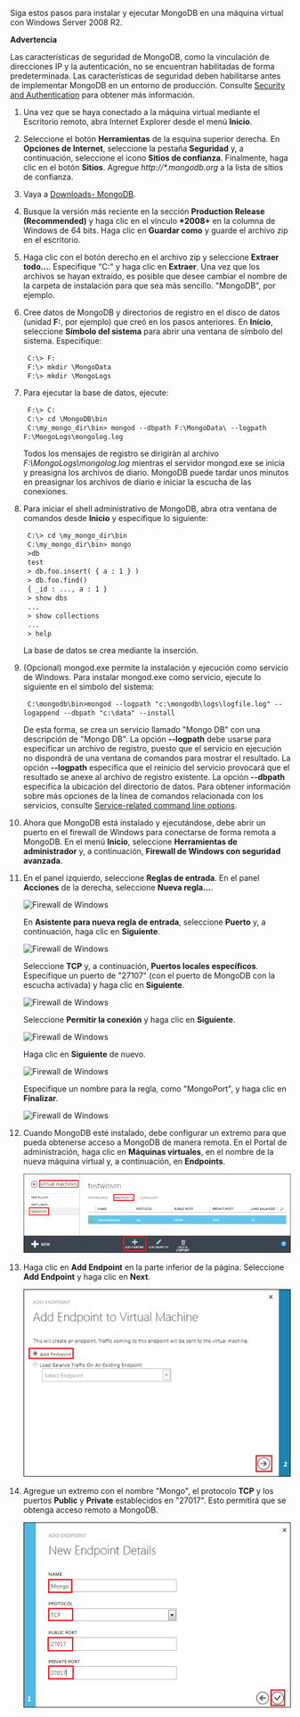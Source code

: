 Siga estos pasos para instalar y ejecutar MongoDB en una máquina virtual
con Windows Server 2008 R2.
<div class="dev-callout">
<b>Advertencia</b>
<p>Las características de seguridad de MongoDB, como la vinculación de direcciones IP y la autenticación, no se encuentran habilitadas de forma predeterminada. Las características de seguridad deben habilitarse antes de implementar MongoDB en un entorno de producción.  Consulte <a  href="http://www.mongodb.org/display/DOCS/Security+and+Authentication">Security and Authentication</a> para obtener más información.</p>
</div>

 1.  Una vez que se haya conectado a la máquina virtual mediante el
    Escritorio remoto, abra Internet Explorer desde el menú **Inicio**.
2.  Seleccione el botón **Herramientas** de la esquina superior derecha.
    En **Opciones de Internet**, seleccione la pestaña **Seguridad** y,
    a continuación, seleccione el icono **Sitios de confianza**.
    Finalmente, haga clic en el botón **Sitios**. Agregue
    *http://\*.mongodb.org* a la lista de sitios de confianza.
3.  Vaya a [Downloads- MongoDB][1].
4.  Busque la versión más reciente en la sección **Production Release
    (Recommended)** y haga clic en el vínculo **\*2008+** en la columna
    de Windows de 64 bits. Haga clic en **Guardar como** y guarde el
    archivo zip en el escritorio.
5.  Haga clic con el botón derecho en el archivo zip y seleccione
    **Extraer todo...**. Especifique "C:" y haga clic en **Extraer**.
    Una vez que los archivos se hayan extraído, es posible que desee
    cambiar el nombre de la carpeta de instalación para que sea más
    sencillo. "MongoDB", por ejemplo.
6.  Cree datos de MongoDB y directorios de registro en el disco de datos
    (unidad **F:**, por ejemplo) que creó en los pasos anteriores. En
    **Inicio**, seleccione **Símbolo del sistema** para abrir una
    ventana de símbolo del sistema. Especifique:
    
         C:\> F:
         F:\> mkdir \MongoData
         F:\> mkdir \MongoLogs

7.  Para ejecutar la base de datos, ejecute:
    
         F:\> C:
         C:\> cd \MongoDB\bin
         C:\my_mongo_dir\bin> mongod --dbpath F:\MongoData\ --logpath F:\MongoLogs\mongolog.log
    
    Todos los mensajes de registro se dirigirán al archivo
    *F:\\MongoLogs\\mongolog.log* mientras el servidor mongod.exe se
    inicia y preasigna los archivos de diario. MongoDB puede tardar unos
    minutos en preasignar los archivos de diario e iniciar la escucha de
    las conexiones.

8.  Para iniciar el shell administrativo de MongoDB, abra otra ventana
    de comandos desde **Inicio** y especifique lo siguiente:
    
         C:\> cd \my_mongo_dir\bin  
         C:\my_mongo_dir\bin> mongo  
         >db  
         test  	  
         > db.foo.insert( { a : 1 } )  
         > db.foo.find()  
         { _id : ..., a : 1 }  
         > show dbs  
         ...  
         > show collections  
         ...  
         > help  
    
    La base de datos se crea mediante la inserción.

9.  (Opcional) mongod.exe permite la instalación y ejecución como
    servicio de Windows. Para instalar mongod.exe como servicio, ejecute
    lo siguiente en el símbolo del sistema:
    
         C:\mongodb\bin>mongod --logpath "c:\mongodb\logs\logfile.log" --logappend --dbpath "c:\data" --install 
    
    De esta forma, se crea un servicio llamado "Mongo DB" con una
    descripción de "Mongo DB". La opción **--logpath** debe usarse para
    especificar un archivo de registro, puesto que el servicio en
    ejecución no dispondrá de una ventana de comandos para mostrar el
    resultado. La opción **--logpath** especifica que el reinicio del
    servicio provocará que el resultado se anexe al archivo de registro
    existente. La opción **--dbpath** especifica la ubicación del
    directorio de datos. Para obtener información sobre más opciones de
    la línea de comandos relacionada con los servicios, consulte
    [Service-related command line options][2].

10. Ahora que MongoDB está instalado y ejecutándose, debe abrir un
    puerto en el firewall de Windows para conectarse de forma remota a
    MongoDB. En el menú **Inicio**, seleccione **Herramientas de
    administrador** y, a continuación, **Firewall de Windows con
    seguridad avanzada**.

11. En el panel izquierdo, seleccione **Reglas de entrada**. En el panel
    **Acciones** de la derecha, seleccione **Nueva regla...**.
    
    ![Firewall de
    Windows](./media/install-and-run-mongo-on-win2k8-vm/WinFirewall1.png)
    
    En **Asistente para nueva regla de entrada**, seleccione **Puerto**
    y, a continuación, haga clic en **Siguiente**.
    
    ![Firewall de
    Windows](./media/install-and-run-mongo-on-win2k8-vm/WinFirewall2.png)
    
    Seleccione **TCP** y, a continuación, **Puertos locales
    específicos**. Especifique un puerto de "27107" (con el puerto de
    MongoDB con la escucha activada) y haga clic en **Siguiente**.
    
    ![Firewall de
    Windows](./media/install-and-run-mongo-on-win2k8-vm/WinFirewall3.png)
    
    Seleccione **Permitir la conexión** y haga clic en **Siguiente**.
    
    ![Firewall de
    Windows](./media/install-and-run-mongo-on-win2k8-vm/WinFirewall4.png)
    
    Haga clic en **Siguiente** de nuevo.
    
    ![Firewall de
    Windows](./media/install-and-run-mongo-on-win2k8-vm/WinFirewall5.png)
    
    Especifique un nombre para la regla, como "MongoPort", y haga clic
    en **Finalizar**.
    
    ![Firewall de
    Windows](./media/install-and-run-mongo-on-win2k8-vm/WinFirewall6.png)

12. Cuando MongoDB esté instalado, debe configurar un extremo para que
    pueda obtenerse acceso a MongoDB de manera remota. En el Portal de
    administración, haga clic en **Máquinas virtuales**, en el nombre de
    la nueva máquina virtual y, a continuación, en **Endpoints**.
    
    ![Extremos](./media/install-and-run-mongo-on-win2k8-vm/WinVmAddEndpoint.png)

13. Haga clic en **Add Endpoint** en la parte inferior de la página.
    Seleccione **Add Endpoint** y haga clic en **Next**.
    
    ![Extremos](./media/install-and-run-mongo-on-win2k8-vm/WinVmAddEndpoint2.png)

14. Agregue un extremo con el nombre "Mongo", el protocolo **TCP** y los
    puertos **Public** y **Private** establecidos en "27017". Esto
    permitirá que se obtenga acceso remoto a MongoDB.
    
    ![Extremos](./media/install-and-run-mongo-on-win2k8-vm/WinVmAddEndpoint3.png)



[1]: http://www.mongodb.org/downloads
[2]: http://www.mongodb.org/display/DOCS/Windows+Service
